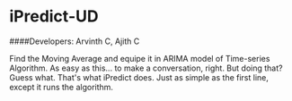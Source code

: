 # iPredict-UD    
####Developers: Arvinth C, Ajith C    


Find the Moving Average and equipe it in ARIMA model of Time-series Algorithm.
As easy as this... to make a conversation, right. But doing that?   
Guess what. That's what iPredict does. Just as simple as the first line, except it runs the algorithm.
